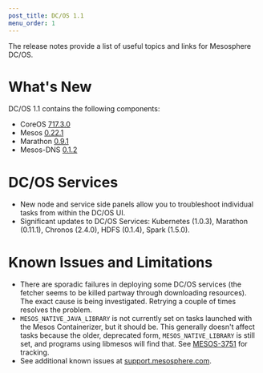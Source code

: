 ```yaml
---
post_title: DC/OS 1.1
menu_order: 1
---
```

The release notes provide a list of useful topics and links for Mesosphere DC/OS.

# What's New

DC/OS 1.1 contains the following components:

  * CoreOS [717&#046;3.0][1] 
  * Mesos [0&#046;22.1][2] 
  * Marathon [0&#046;9.1][3]
  * Mesos-DNS [0&#046;1.2][4]

# DC/OS Services

  * New node and service side panels allow you to troubleshoot individual tasks from within the DC/OS UI.
  * Significant updates to DC/OS Services: Kubernetes (1.0.3), Marathon (0.11.1), Chronos (2.4.0), HDFS (0.1.4), Spark (1.5.0). 

# Known Issues and Limitations

  * There are sporadic failures in deploying some DC/OS services (the fetcher seems to be killed partway through downloading resources). The exact cause is being investigated. Retrying a couple of times resolves the problem.
  * `MESOS_NATIVE_JAVA_LIBRARY` is not currently set on tasks launched with the Mesos Containerizer, but it should be. This generally doesn't affect tasks because the older, deprecated form, `MESOS_NATIVE_LIBRARY` is still set, and programs using libmesos will find that. See [MESOS-3751][5] for tracking.
  * See additional known issues at <a href="https://support.mesosphere.com" target="_blank">support.mesosphere.com</a>.

 [1]: https://coreos.com/releases/#717.3.0
 [2]: http://mesos.apache.org/blog/mesos-0-22-0-released
 [3]: https://github.com/mesosphere/marathon/releases/tag/v0.9.1
 [4]: https://github.com/mesosphere/mesos-dns/releases/tag/v0.1.2
 [5]: https://issues.apache.org/jira/browse/MESOS-3751